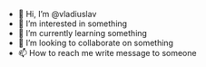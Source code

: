 - 👋 Hi, I’m @vladiuslav
- 👀 I’m interested in something
- 🌱 I’m currently learning something
- 💞️ I’m looking to collaborate on something
- 📫 How to reach me write message to someone

<!---
vladiuslav/vladiuslav is a ✨ special ✨ repository because its `README.md` (this file) appears on your GitHub profile.
You can click the Preview link to take a look at your changes.
--->
